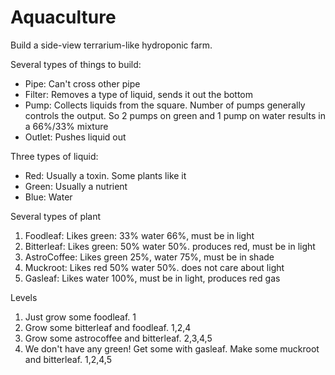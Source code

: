 # Aquaculture
Build a side-view terrarium-like hydroponic farm.

Several types of things to build:
- Pipe: Can't cross other pipe
- Filter: Removes a type of liquid, sends it out the bottom
- Pump: Collects liquids from the square. Number of pumps generally controls the output. So 2 pumps on green and 1 pump on water results in a 66%/33% mixture
- Outlet: Pushes liquid out

Three types of liquid:
- Red: Usually a toxin. Some plants like it
- Green: Usually a nutrient
- Blue: Water

Several types of plant
1. Foodleaf: Likes green: 33% water 66%, must be in light
2. Bitterleaf: Likes green: 50% water 50%. produces red, must be in light
3. AstroCoffee: Likes green 25%, water 75%, must be in shade
4. Muckroot: Likes red 50% water 50%. does not care about light
5. Gasleaf: Likes water 100%, must be in light, produces red gas

Levels
1. Just grow some foodleaf. 1
2. Grow some bitterleaf and foodleaf. 1,2,4
3. Grow some astrocoffee and bitterleaf. 2,3,4,5
4. We don't have any green! Get some with gasleaf. Make some muckroot and bitterleaf. 1,2,4,5

